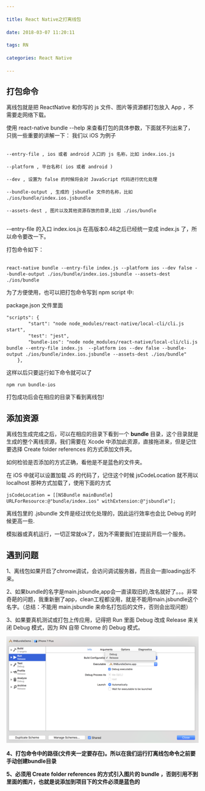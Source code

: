 ```yaml
---

title: React Native之打离线包

date: 2018-03-07 11:20:11

tags: RN

categories: React Native

---
```


## 打包命令

离线包就是把 ReactNative 和你写的 js 文件、图片等资源都打包放入 App ，不需要走网络下载。

使用 react-native bundle --help 来查看打包的具体参数，下面就不列出来了，只挑一些重要的讲解一下：
我们以 iOS 为例子

```

--entry-file , ios 或者 android 入口的 js 名称，比如 index.ios.js

--platform , 平台名称( ios 或者 android )

--dev , 设置为 false 的时候将会对 JavaScript 代码进行优化处理

--bundle-output , 生成的 jsbundle 文件的名称，比如 ./ios/bundle/index.ios.jsbundle

--assets-dest , 图片以及其他资源存放的目录,比如 ./ios/bundle


```

--entry-file 的入口 index.ios.js 在高版本0.48之后已经统一变成 index.js 了，所以命令要改一下。

打包命令如下：

```

react-native bundle --entry-file index.js --platform ios --dev false --bundle-output ./ios/bundle/index.ios.jsbundle --assets-dest ./ios/bundle

```

为了方便使用，也可以把打包命令写到 npm script 中:

package.json 文件里面

```
"scripts": {
		"start": "node node_modules/react-native/local-cli/cli.js start",
		"test": "jest",
		"bundle-ios": "node node_modules/react-native/local-cli/cli.js bundle --entry-file index.js  --platform ios --dev false --bundle-output ./ios/bundle/index.ios.jsbundle --assets-dest ./ios/bundle"
	},
```

这样以后只要运行如下命令就可以了

```
npm run bundle-ios
```

打包成功后会在相应的目录下看到离线包!

## 添加资源

离线包生成完成之后，可以在相应的目录下看到一个 **bundle** 目录，这个目录就是生成的整个离线资源，我们需要在 Xcode 中添加此资源，直接拖进来，但是记住要选择 Create folder references 的方式添加文件夹。

如何检验是否添加的方式正确，看他是不是蓝色的文件夹。

在 iOS 中就可以设置加载 JS 的代码了，记住这个时候 jsCodeLocation 就不用以 localhost 那种方式加载了，使用下面的方式

```
jsCodeLocation = [[NSBundle mainBundle] URLForResource:@"bundle/index.ios" withExtension:@"jsbundle"];
```

离线包里的 .jsbundle 文件是经过优化处理的，因此运行效率也会比 Debug 的时候更高一些.

模拟器或真机运行，一切正常就ok了，因为不需要我们在提前开启一个服务。


## 遇到问题

1、离线包如果开启了chrome调试，会访问调试服务器，而且会一直loading出不来。

2、如果bundle的名字是main.jsbundle,app会一直读取旧的,改名就好了。。。非常奇葩的问题，我重新删了app，clean工程都没用，就是不能用main.jsbundle这个名字。（总结：不能用 main.jsbundle 来命名打包后的文件，否则会出现问题）

3、如果要真机测试或打包上传应用，记得把 Run 里面 Debug 改成 Release 来关闭 Debug 模式，因为 RN 自带 Chrome 的 Debug 模式。

![](https://github.com/huangzhifei/blog-web/raw/master/source/_posts/images/RN-Re.png)

**4、打包命令中的路径(文件夹一定要存在)。所以在我们运行打离线包命令之前要手动创建bundle目录**

**5、必须用 Create folder references 的方式引入图片的 bundle ，否则引用不到里面的图片，也就是说添加到项目下的文件必须是蓝色的**
